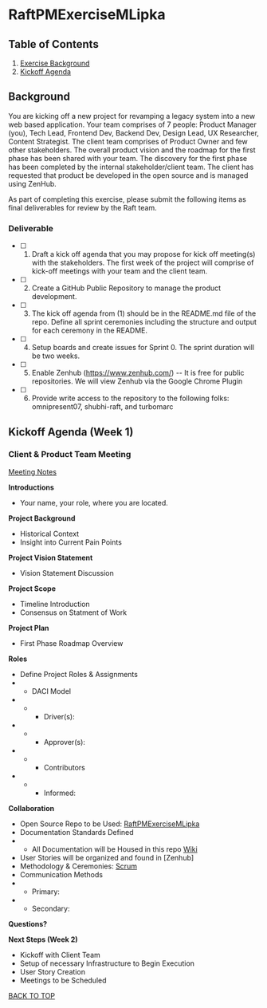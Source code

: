 # RaftPMExerciseMLipka

## Table of Contents
1. [Exercise Background](#background)
2. [Kickoff Agenda](#kickoff-agenda-week-1)

## Background
You are kicking off a new project for revamping a legacy system into a new web based application. Your team comprises of 7 people: Product Manager (you), Tech Lead, Frontend Dev, Backend Dev, Design Lead, UX Researcher, Content Strategist. The client team comprises of Product Owner and few other stakeholders. The overall product vision and the roadmap for the first phase has been shared with your team. The discovery for the first phase has been completed by the internal stakeholder/client team. The client has requested that product be developed in the open source and is managed using ZenHub.

As part of completing this exercise, please submit the following items as final deliverables for review by the Raft team.

### Deliverable
- [ ] 1. Draft a kick off agenda that you may propose for kick off meeting(s) with the stakeholders. The first week of the project will comprise of kick-off meetings with your team and the client team.
- [ ] 2. Create a GitHub Public Repository to manage the product development.
- [ ] 3. The kick off agenda from (1) should be in the README.md file of the repo. Define all sprint ceremonies including the structure and output for each ceremony in the README.
- [ ] 4. Setup boards and create issues for Sprint 0. The sprint duration will be two weeks.
- [ ] 5. Enable Zenhub (https://www.zenhub.com/) -- It is free for public repositories. We will view Zenhub via the Google Chrome Plugin
- [ ] 6. Provide write access to the repository to the following folks: omnipresent07, shubhi-raft, and turbomarc


## Kickoff Agenda (Week 1)
### Client & Product Team Meeting

[Meeting Notes](https://github.com/mandifrances/RaftPMExerciseMLipka/blob/main/Meeting_Notes/Sprint_0/Project_Kickoff.md)

**Introductions**
- Your name, your role, where you are located.

**Project Background** 
- Historical Context
- Insight into Current Pain Points

**Project Vision Statement**
- Vision Statement Discussion

**Project Scope**
- Timeline Introduction
- Consensus on Statment of Work

**Project Plan**
- First Phase Roadmap Overview

**Roles**
- Define Project Roles & Assignments
- - DACI Model
- - - Driver(s):
- - - Approver(s):
- - - Contributors
- - - Informed:

**Collaboration**
- Open Source Repo to be Used: [RaftPMExerciseMLipka](https://github.com/mandifrances/RaftPMExerciseMLipka)
- Documentation Standards Defined
- - All Documentation will be Housed in this repo [Wiki](https://github.com/mandifrances/RaftPMExerciseMLipka/wiki)
- User Stories will be organized and found in [Zenhub]
- Methodology & Ceremonies: [Scrum](https://github.com/mandifrances/RaftPMExerciseMLipka/blob/main/Resources/Ceremonies.md)
- Communication Methods
- - Primary:
- - Secondary:

**Questions?**

**Next Steps (Week 2)**
- Kickoff with Client Team
- Setup of necessary Infrastructure to Begin Execution
- User Story Creation
- Meetings to be Scheduled

[BACK TO TOP](#RaftPMExerciseMLipka)
